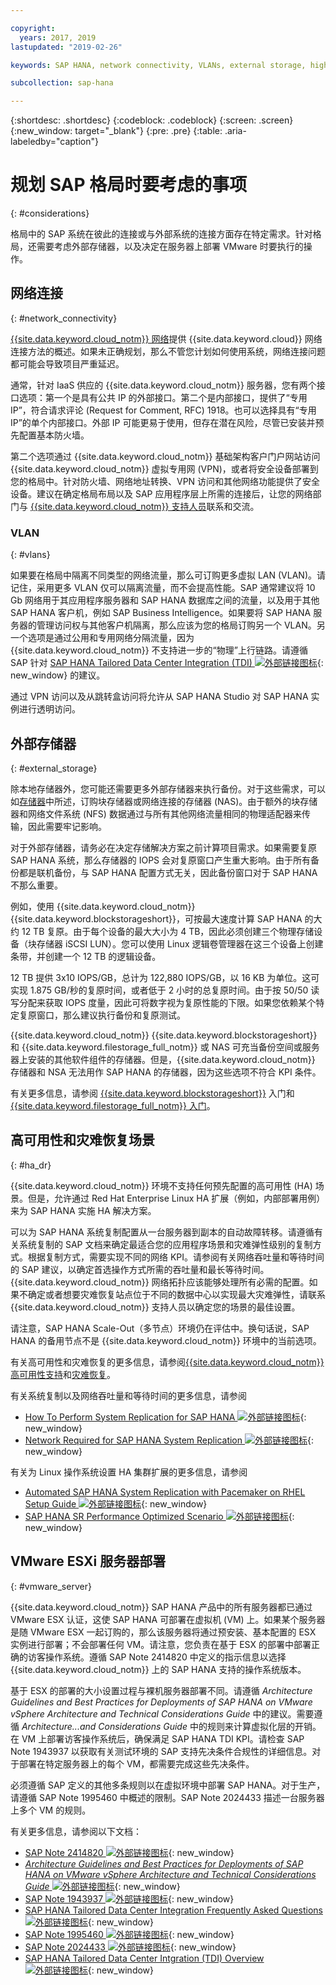 ```yaml
---

copyright:
  years: 2017, 2019
lastupdated: "2019-02-26"

keywords: SAP HANA, network connectivity, VLANs, external storage, high availability, highly available, disaster recovery, HA, DR, VLANs,

subcollection: sap-hana

---
```


{:shortdesc: .shortdesc}
{:codeblock: .codeblock}
{:screen: .screen}
{:new_window: target="_blank"}
{:pre: .pre}
{:table: .aria-labeledby="caption"}

# 规划 SAP 格局时要考虑的事项
{: #considerations}

格局中的 SAP 系统在彼此的连接或与外部系统的连接方面存在特定需求。针对格局，还需要考虑外部存储器，以及决定在服务器上部署 VMware 时要执行的操作。

## 网络连接
{: #network_connectivity}

[{{site.data.keyword.cloud_notm}} 网络](/docs/infrastructure/sap-hana?topic=sap-hana-about_ibmcloud_for_sap#ibm_cloud_network)提供 {{site.data.keyword.cloud}} 网络连接方法的概述。如果未正确规划，那么不管您计划如何使用系统，网络连接问题都可能会导致项目严重延迟。

通常，针对 IaaS 供应的 {{site.data.keyword.cloud_notm}} 服务器，您有两个接口选项：第一个是具有公共 IP 的外部接口。第二个是内部接口，提供了“专用 IP”，符合请求评论 (Request for Comment, RFC) 1918。也可以选择具有“专用 IP”的单个内部接口。外部 IP 可能更易于使用，但存在潜在风险，尽管已安装并预先配置基本防火墙。

第二个选项通过 {{site.data.keyword.cloud_notm}} 基础架构客户门户网站访问 {{site.data.keyword.cloud_notm}} 虚拟专用网 (VPN)，或者将安全设备部署到您的格局中。针对防火墙、网络地址转换、VPN 访问和其他网络功能提供了安全设备。建议在确定格局布局以及 SAP 应用程序层上所需的连接后，让您的网络部门与 [{{site.data.keyword.cloud_notm}} 支持人员](/docs/get-support?topic=get-support-getting-customer-support#getting-customer-support)联系和交流。

### VLAN
{: #vlans}

如果要在格局中隔离不同类型的网络流量，那么可订购更多虚拟 LAN (VLAN)。请记住，采用更多 VLAN 仅可以隔离流量，而不会提高性能。SAP 通常建议将 10 Gb 网络用于其应用程序服务器和 SAP HANA 数据库之间的流量，以及用于其他 SAP HANA 客户机，例如 SAP Business Intelligence。如果要将 SAP HANA 服务器的管理访问权与其他客户机隔离，那么应该为您的格局订购另一个 VLAN。另一个选项是通过公用和专用网络分隔流量，因为 {{site.data.keyword.cloud_notm}} 不支持进一步的“物理”上行链路。请遵循 SAP 针对 [SAP HANA Tailored Data Center Integration (TDI) ![外部链接图标](../../icons/launch-glyph.svg "外部链接图标")](https://blogs.saphana.com/2015/02/18/sap-hana-tailored-data-center-integration-tdi-overview/){: new_window} 的建议。

通过 VPN 访问以及从跳转盒访问将允许从 SAP HANA Studio 对 SAP HANA 实例进行透明访问。

## 外部存储器
{: #external_storage}

除本地存储器外，您可能还需要更多外部存储器来执行备份。对于这些需求，可以如[存储器](/docs/infrastructure/sap-hana?topic=sap-hana-iaas-overview#storage)中所述，订购块存储器或网络连接的存储器 (NAS)。由于额外的块存储器和网络文件系统 (NFS) 数据通过与所有其他网络流量相同的物理适配器来传输，因此需要牢记影响。

对于外部存储器，请务必在决定存储解决方案之前计算项目需求。如果需要复原 SAP HANA 系统，那么存储器的 IOPS 会对复原窗口产生重大影响。由于所有备份都是联机备份，与 SAP HANA 配置方式无关，因此备份窗口对于 SAP HANA 不那么重要。

例如，使用 {{site.data.keyword.cloud_notm}} {{site.data.keyword.blockstorageshort}}，可按最大速度计算 SAP HANA 的大约 12 TB 复原。由于每个设备的最大大小为 4 TB，因此必须创建三个物理存储设备（块存储器 iSCSI LUN）。您可以使用 Linux 逻辑卷管理器在这三个设备上创建条带，并创建一个 12 TB 的逻辑设备。

12 TB 提供 3x10 IOPS/GB，总计为 122,880 IOPS/GB，以 16 KB 为单位。这可实现 1.875 GB/秒的复原时间，或者低于 2 小时的总复原时间。由于按 50/50 读写分配来获取 IOPS 度量，因此可将数字视为复原性能的下限。如果您依赖某个特定复原窗口，那么建议执行备份和复原测试。

{{site.data.keyword.cloud_notm}} {{site.data.keyword.blockstorageshort}} 和 {{site.data.keyword.filestorage_full_notm}} 或 NAS 可充当备份空间或服务器上安装的其他软件组件的存储器。但是，{{site.data.keyword.cloud_notm}} 存储器和 NSA 无法用作 SAP HANA 的存储器，因为这些选项不符合 KPI 条件。

有关更多信息，请参阅 [{{site.data.keyword.blockstorageshort}}](/docs/infrastructure/BlockStorage?topic=BlockStorage-getting-started#getting-started) 入门和 [{{site.data.keyword.filestorage_full_notm}} 入门](/docs/infrastructure/FileStorage?topic=FileStorage-getting-started#getting-started)。

## 高可用性和灾难恢复场景
{: #ha_dr}

{{site.data.keyword.cloud_notm}} 环境不支持任何预先配置的高可用性 (HA) 场景。但是，允许通过 Red Hat Enterprise Linux HA 扩展（例如，内部部署用例）来为 SAP HANA 实施 HA 解决方案。

可以为 SAP HANA 系统复制配置从一台服务器到副本的自动故障转移。请遵循有关系统复制的 SAP 文档来确定最适合您的应用程序场景和灾难弹性级别的复制方式。根据复制方式，需要实现不同的网络 KPI。请参阅有关网络吞吐量和等待时间的 SAP 建议，以确定首选操作方式所需的吞吐量和最长等待时间。{{site.data.keyword.cloud_notm}} 网络拓扑应该能够处理所有必需的配置。如果不确定或者想要灾难恢复站点位于不同的数据中心以实现最大灾难弹性，请联系 {{site.data.keyword.cloud_notm}} 支持人员以确定您的场景的最佳设置。

请注意，SAP HANA Scale-Out（多节点）环境仍在评估中。换句话说，SAP HANA 的备用节点不是 {{site.data.keyword.cloud_notm}} 环境中的当前选项。

有关高可用性和灾难恢复的更多信息，请参阅[{{site.data.keyword.cloud_notm}}高可用性支持](/docs/infrastructure/sap-hana?topic=sap-hana-ha#ha)和[灾难恢复](/docs/infrastructure/sap-reference-architecture?topic=sap-reference-architecture-recommendations#dr)。

有关系统复制以及网络吞吐量和等待时间的更多信息，请参阅
  * [How To Perform System Replication for SAP HANA ![外部链接图标](../../icons/launch-glyph.svg "外部链接图标")](https://www.sap.com/documents/2013/10/26c02b58-5a7c-0010-82c7-eda71af511fa.html){: new_window}
  * [Network Required for SAP HANA System Replication ![外部链接图标](../../icons/launch-glyph.svg "外部链接图标")](https://www.sap.com/documents/2014/06/babb2b55-5a7c-0010-82c7-eda71af511fa.html){: new_window}

有关为 Linux 操作系统设置 HA 集群扩展的更多信息，请参阅
  * [Automated SAP HANA System Replication with Pacemaker on RHEL Setup Guide ![外部链接图标](../../icons/launch-glyph.svg "外部链接图标")](https://access.redhat.com/articles/1466063){: new_window}
  * [SAP HANA SR Performance Optimized Scenario ![外部链接图标](../../icons/launch-glyph.svg "外部链接图标")](https://www.suse.com/docrep/documents/ir8w88iwu7/suse_linux_enterprise_server_for_sap_applications_12_sp1.pdf){: new_window}

## VMware ESXi 服务器部署
{: #vmware_server}

{{site.data.keyword.cloud_notm}} SAP HANA 产品中的所有服务器都已通过 VMware ESX 认证，这使 SAP HANA 可部署在虚拟机 (VM) 上。如果某个服务器是随 VMware ESX 一起订购的，那么该服务器将通过预安装、基本配置的 ESX 实例进行部署；不会部署任何 VM。请注意，您负责在基于 ESX 的部署中部署正确的访客操作系统。遵循 SAP Note 2414820 中定义的指示信息以选择 {{site.data.keyword.cloud_notm}} 上的 SAP HANA 支持的操作系统版本。

基于 ESX 的部署的大小设置过程与裸机服务器部署不同。请遵循 *Architecture Guidelines and Best Practices for Deployments of SAP HANA on VMware vSphere Architecture and Technical Considerations Guide* 中的建议。需要遵循 *Architecture...and Considerations Guide* 中的规则来计算虚拟化层的开销。在 VM 上部署访客操作系统后，确保满足 SAP HANA TDI KPI。请检查 SAP Note 1943937 以获取有关测试环境的 SAP 支持先决条件合规性的详细信息。对于部署在特定服务器上的每个 VM，都需要完成这些先决条件。

必须遵循 SAP 定义的其他多条规则以在虚拟环境中部署 SAP HANA。对于生产，请遵循 SAP Note 1995460 中概述的限制。SAP Note 2024433 描述一台服务器上多个 VM 的规则。

有关更多信息，请参阅以下文档：
  * [SAP Note 2414820 ![外部链接图标](../../icons/launch-glyph.svg "外部链接图标")](https://launchpad.support.sap.com/#/notes/2414820){: new_window}
  * [*Architecture Guidelines and Best Practices for Deployments of SAP HANA on VMware vSphere Architecture and Technical Considerations Guide* ![外部链接图标](../../icons/launch-glyph.svg "外部链接图标")](https://www.vmware.com/content/dam/digitalmarketing/vmware/en/pdf/whitepaper/sap_hana_on_vmware_vsphere_best_practices_guide-white-paper.pdf){: new_window}
  * [SAP Note 1943937 ![外部链接图标](../../icons/launch-glyph.svg "外部链接图标")](https://launchpad.support.sap.com/#/notes/1943937){: new_window}
  * [SAP HANA Tailored Data Center Integration Frequently Asked Questions ![外部链接图标](../../icons/launch-glyph.svg "外部链接图标")](https://www.sap.com/documents/2016/05/e8705aae-717c-0010-82c7-eda71af511fa.html){: new_window}
  * [SAP Note 1995460 ![外部链接图标](../../icons/launch-glyph.svg "外部链接图标")](https://launchpad.support.sap.com/#/notes/1995460){: new_window}
  * [SAP Note 2024433 ![外部链接图标](../../icons/launch-glyph.svg "外部链接图标")](https://launchpad.support.sap.com/#/notes/2024433){: new_window}
  * [SAP HANA Tailored Data Center Intgration (TDI) Overview ![外部链接图标](../../icons/launch-glyph.svg "外部链接图标")](https://blogs.saphana.com/2015/02/18/sap-hana-tailored-data-center-integration-tdi-overview/){: new_window}
